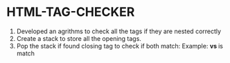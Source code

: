 # HTML-TAG-CHECKER

1) Developed an agrithms to check all the tags if they are nested correctly 
2) Create a stack to store all the opening tags.
3) Pop the stack if found closing tag to check if both match:
Example:  <b> vs </b> is match 
         <title> vs <title/> not match because single sided..
  4) Checking for special cases such as ignore if it is a comment ....etc 
          
